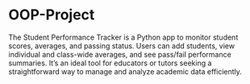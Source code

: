 # OOP-Project
The Student Performance Tracker is a Python app to monitor student scores, averages, and passing status. Users can add students, view individual and class-wide averages, and see pass/fail performance summaries. It’s an ideal tool for educators or tutors seeking a straightforward way to manage and analyze academic data efficiently.
